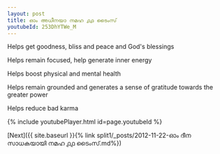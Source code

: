 ```yaml
---
layout: post
title: ഓം അധീനയാ നമഹ ൧൧ ടൈംസ്
youtubeId: 253DhYTWe_M
---
```

 
 
Helps get goodness, bliss and peace and God's blessings
 
Helps remain focused, help generate inner energy 
 
Helps boost physical and mental health 
 
Helps remain grounded and generates a sense of gratitude towards the greater power 
 
Helps reduce bad karma
 
 
 
 


{% include youtubePlayer.html id=page.youtubeId %}
 
[Next]({{ site.baseurl }}{% link  split1/_posts/2012-11-22-ഓം ദീന സാധകയായി നമഹ ൧൧ ടൈംസ്.md%})
 
